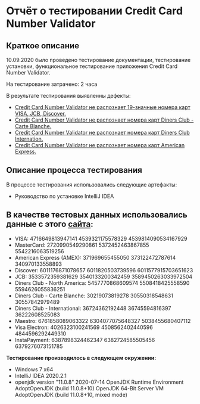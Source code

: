 # Отчёт о тестировании Credit Card Number Validator

## Краткое описание

10.09.2020 было проведено тестирование документации, тестирование установки, функциональное тестирование приложения Credit Card Number Validator.

На тестирование затрачено: 2 часа

В результате тестирования выявленны дефекты:
* [Credit Card Number Validator не распознает 19-значные номера карт VISA, JCB, Discover.](https://github.com/Dmitrii4/Task-2-Credit-Card-Number-Validator/issues/1)
* [Credit Card Number Validator не распознает номера карт Diners Club - Carte Blanche.](https://github.com/Dmitrii4/Task-2-Credit-Card-Number-Validator/issues/2)
* [Credit Card Number Validator не распознает номера карт Diners Club Internation.](https://github.com/Dmitrii4/Task-2-Credit-Card-Number-Validator/issues/4)
* [Credit Card Number Validator не распознает номера карт American Express.](https://github.com/Dmitrii4/Task-2-Credit-Card-Number-Validator/issues/3)

## Описание процесса тестирования
В процессе тестирования использовались следующие артефакты:
* Руководство по установке IntelliJ IDEA

## В качестве тестовых данных использовались данные с этого [сайта](freeformatter.com):

* VISA:
4716649813947141
4539321175578329
4539814090534167929
* MasterCard:
2720990549290861
5372452463867855
5542216063519256
* American Express (AMEX):
371969655455050
373122472787614
340970133558893
* Discover:
6011176871078657
6011820503739596
6011577915703651623
* JCB:
3533572359381629
3540133200342459
3589450263033972504
* Diners Club - North America:
5457770868609574
5508418425558590
5594626055836251
* Diners Club - Carte Blanche:
30219073819278
30550318548631
30557842979489
* Diners Club - International:
36724362192448
36745594816397
36222608525083
* Maestro:
6761858089063322
6304077075648327
5038455680407112
* Visa Electron:
4026323100241569
4508562402440596
4844596292449310
* InstaPayment:
6387898324462347
6382724585505456
6379276073151785

**Тестирование производилось в следующем окружении:**
* Windows 7 x64
* IntelliJ IDEA 2020.2.1
* openjdk version "11.0.8" 2020-07-14 OpenJDK Runtime Environment AdoptOpenJDK (build 11.0.8+10) OpenJDK 64-Bit Server VM AdoptOpenJDK (build 11.0.8+10, mixed mode)
